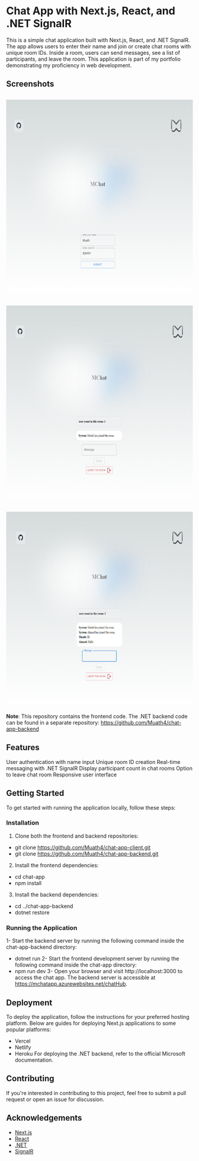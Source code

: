 # Chat App with Next.js, React, and .NET SignalR
This is a simple chat application built with Next.js, React, and .NET SignalR. The app allows users to enter their name and join or create chat rooms with unique room IDs. Inside a room, users can send messages, see a list of participants, and leave the room. This application is part of my portfolio demonstrating my proficiency in web development.

## Screenshots
## <img src="./screenshots/mainPage.png" alt="Chat App Screenshot - main" width="650" height="520">
## <img src="./screenshots/conversation1.png" alt="Chat App Screenshot - coversation" width="650" height="520">
## <img src="./screenshots/conversation2.png" alt="Chat App Screenshot - coversation" width="650" height="520">

**Note**: This repository contains the frontend code. The .NET backend code can be found in a separate repository: https://github.com/Muath4/chat-app-backend

## Features
User authentication with name input
Unique room ID creation
Real-time messaging with .NET SignalR
Display participant count in chat rooms
Option to leave chat room
Responsive user interface
## Getting Started
To get started with running the application locally, follow these steps:

### Installation
1. Clone both the frontend and backend repositories:
- git clone https://github.com/Muath4/chat-app-client.git
- git clone https://github.com/Muath4/chat-app-backend.git
2. Install the frontend dependencies:
- cd chat-app
- npm install
3. Install the backend dependencies:
- cd ../chat-app-backend
- dotnet restore

### Running the Application
1- Start the backend server by running the following command inside the chat-app-backend directory:
- dotnet run
2- Start the frontend development server by running the following command inside the chat-app directory:
- npm run dev
3- Open your browser and visit http://localhost:3000 to access the chat app. The backend server is accessible at https://mchatapp.azurewebsites.net/chatHub.

## Deployment
To deploy the application, follow the instructions for your preferred hosting platform. Below are guides for deploying Next.js applications to some popular platforms:

- Vercel
- Netlify
- Heroku
For deploying the .NET backend, refer to the official Microsoft documentation.

## Contributing
If you're interested in contributing to this project, feel free to submit a pull request or open an issue for discussion.

## Acknowledgements
- [Next.js](https://nextjs.org/)
- [React](https://react.dev/)
- [.NET](https://dotnet.microsoft.com/en-us/)
- [SignalR](https://learn.microsoft.com/en-us/aspnet/signalr/)

